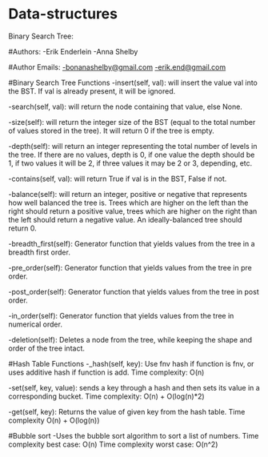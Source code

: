 # Data-structures
Binary Search Tree: 

#Authors:
-Erik Enderlein
-Anna Shelby 

#Author Emails:
-bonanashelby@gmail.com
-erik.end@gmail.com

#Binary Search Tree Functions
-insert(self, val): will insert the value val into the BST. If val is already present, it will be ignored.

-search(self, val): will return the node containing that value, else None.

-size(self): will return the integer size of the BST (equal to the total number of values stored in the tree). It will return 0 if the tree is empty.

-depth(self): will return an integer representing the total number of levels in the tree. If there are no values, depth is 0, if one value the depth should be 1, if two values it will be 2, if three values it may be 2 or 3, depending, etc.

-contains(self, val): will return True if val is in the BST, False if not.

-balance(self): will return an integer, positive or negative that represents how well balanced the tree is. Trees which are higher on the left than the right should return a positive value, trees which are higher on the right than the left should return a negative value. An ideally-balanced tree should return 0.

-breadth_first(self): Generator function that yields values from the tree in a breadth first order.

-pre_order(self): Generator function that yields values from the tree in pre order.

-post_order(self): Generator function that yields values from the tree in post order.

-in_order(self): Generator function that yields values from the tree in numerical order.

-deletion(self): Deletes a node from the tree, while keeping the shape and order of the tree intact.

#Hash Table Functions
-_hash(self, key): Use fnv hash if function is fnv, or uses additive hash if function is add.
Time complexity: O(n)

-set(self, key, value): sends a key through a hash and then sets its value in a corresponding bucket.
Time complexity: O(n) + O(log(n)*2)

-get(self, key): Returns the value of given key from the hash table.
Time complexity O(n) + O(log(n))

#Bubble sort
-Uses the bubble sort algorithm to sort a list of numbers.
Time complexity best case: O(n)
Time complexity worst case: O(n^2)
